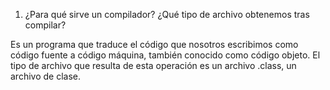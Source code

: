 1. ¿Para qué sirve un compilador? ¿Qué tipo de archivo obtenemos tras compilar?

Es un programa que traduce el código que nosotros escribimos como código fuente a código máquina, también conocido como código objeto. El tipo de archivo que resulta de esta operación es un archivo .class, un archivo de clase.
